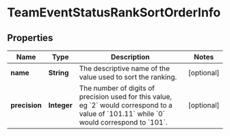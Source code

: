
# TeamEventStatusRankSortOrderInfo

## Properties
Name | Type | Description | Notes
------------ | ------------- | ------------- | -------------
**name** | **String** | The descriptive name of the value used to sort the ranking. |  [optional]
**precision** | **Integer** | The number of digits of precision used for this value, eg &#x60;2&#x60; would correspond to a value of &#x60;101.11&#x60; while &#x60;0&#x60; would correspond to &#x60;101&#x60;. |  [optional]



